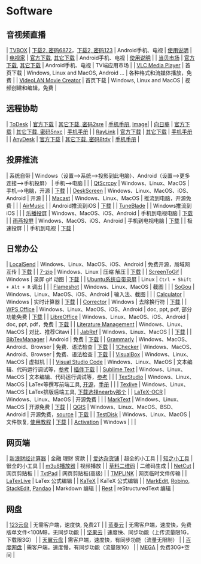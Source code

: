 # Software

## 音视频直播

| [TVBOX](https://leezn.github.io/TVBox) | [下载2, 密码6872](https://www.123pan.com/s/eQ0vjv-Bfx13.html)，[下载2, 密码123](https://tsq.lanzouf.com/b0c4nr91c)  | Android手机、电视  | [使用说明](./TVBox.md) |
| [电视家](https://www.tvapk.net/) | [官方下载](https://www.tvapk.net/), [其它下载](https://www.123pan.com/s/eQ0vjv-LW413.html)  | Android手机、电视  | [使用说明](https://www.tvapk.net/course) |
| [当贝市场](https://www.dangbei.com/)  | [官方下载](https://www.dangbei.com/apps/), [其它下载](https://www.123pan.com/s/eQ0vjv-5W413.html) | Android手机、电视 |  TV端应用市场  |
| [VLC Media Player](https://www.videolan.org/vlc/)   | 首页下载 |  Windows, Linux and MacOS, Android ...  | 各种格式和流媒体播放，免费  |
| [VideoLAN Movie Creator](https://www.videolan.org/vlmc/)   | 首页下载 |  Windows, Linux and MacOS  | 视频创建和编辑，免费  |


## 远程协助

| [ToDesk](https://www.todesk.com/) | [官方下载](https://www.todesk.com/download.html) | [其它下载, 密码2sre](https://wwqe.lanzouy.com/b04wajkcd) | [手机手册](https://www.todesk.com/helpcenter/solo-104.html), [Image](./ToDesk.md)|
| [向日葵](https://sunlogin.oray.com/)  | [官方下载](https://sunlogin.oray.com/download?categ=personal) | [其它下载, 密码5nxc](https://wwqe.lanzouy.com/b04wajk5g) | [手机手册](https://service.oray.com/category/340_1.html)  |
| [RayLink](https://www.raylink.live/)  | [官方下载](https://www.raylink.live/download.html) | [其它下载](https://www.123pan.com/s/eQ0vjv-6W413.html) | [手机手册](https://www.raylink.live/helpcenter/support-1048.html)  |
| [AnyDesk](https://anydesk.com/)      | [官方下载](https://anydesk.com/en/downloads/android) | [其它下载, 密码8tdv](https://wwqe.lanzouy.com/b04wajkef)  | [手机手册]() |

## 投屏推流

| 系统自带  | Windows（设置-->系统-->投影到此电脑）、Android（设置-->更多连接-->手机投屏）  | 手机-->电脑   |     |
| [QtScrcpy](https://github.com/barry-ran/QtScrcpy)  |  Windows、Linux、MacOS  | 手机-->电脑，开源   | [下载](https://www.123pan.com/s/eQ0vjv-yW413.html)  |
| [DeskScreen](https://deskreen.com/) | Windows、Linux、MacOS、iOS、Android | 开源 |   |
| [Macast](https://xfangfang.github.io/Macast/)   |  Windows、Linux、MacOS |  推流到电脑，开源免费 |    |
| [AirMusic](https://www.airmusic.app/)   |   | Android推流到iOS | [下载](https://www.123pan.com/s/eQ0vjv-VW413.html)  |
| [TuneBlade](http://www.tuneblade.com/)   |    | Windows推流到iOS |    |
| [乐播投屏](https://www.lebo.cn/)   | Windows、MacOS、iOS、Android   | 手机到电视电脑 | [下载](https://www.123pan.com/s/eQ0vjv-lOx13.html)   |
| [雨燕投屏](https://www.1001tvs.cn/)   | Windows、MacOS、iOS、Android   | 手机到电视电脑 | [下载](https://www.123pan.com/s/eQ0vjv-7Ox13.html)   |
| 极速投屏   |    | 手机到电视 | [下载](https://www.123pan.com/s/eQ0vjv-lOx13.html)   |
 

## 日常办公

| [LocalSend](https://localsend.org)  | Windows、Linux、MacOS、iOS、Android   | 免费开源，局域网互传   |  [下载](https://www.123pan.com/s/eQ0vjv-Ffx13.html)  |
| [7-zip](https://www.7-zip.org/)  | Windows、Linux  |  压缩 解压 | [下载](https://www.123pan.com/s/eQ0vjv-Xfx13.html)  |
| [ScreenToGif](https://www.screentogif.com/)  | Windows  |  录屏 gif 动图 | [下载](https://www.123pan.com/s/eQ0vjv-wfx13.html)  |
| [Ubuntu系统自带录屏](https://ubuntuhandbook.org/index.php/2020/01/record-ubuntu-desktop-built-in-screen-recorder/) | Linux  | ``Ctrl + Shift + Alt + R`` 调出 |    |
| [Flameshot](https://flameshot.org/)  | Windows、Linux、MacOS  |  截图 |    |
| [SoGou](https://shurufa.sogou.com/)  | Windows、Linux、MacOS、iOS、Android  |  输入法、截图 |    |
| [Calculator](https://iridescent.ink/projects/software/)    |   Windows     |  实时计算器 | [下载](https://www.123pan.com/s/eQ0vjv-Gfx13.html) |
| [Corrector](https://iridescent.ink/projects/software/)    |   Windows     |  去除换行符 | [下载](https://www.123pan.com/s/eQ0vjv-Pfx13.html)  |
| [WPS Office](https://www.wps.cn/)    |   Windows、Linux、MacOS、iOS、Android     |  doc, ppt, pdf, 部分功能免费 | [下载](https://www.wps.cn/product/)  |
| [LibreOffice](https://www.libreoffice.org/)    |   Windows、Linux、MacOS、iOS、Android     |  doc, ppt, pdf，免费 | [下载](https://www.libreoffice.org/download/)  |
| [Literature Management](https://blog.csdn.net/enjoyyl/article/details/46523695) |  Windows、Linux、MacOS | 对比、推荐Citavi |   |
| [JabRef](https://www.jabref.org/) |  Windows、Linux、MacOS  |     | [下载](https://www.123pan.com/s/eQ0vjv-cW413.html) |
| [BibTexManager](https://play.google.com/store/apps/details?id=org.eu.thedoc.bibtexmanager) |  Android  |  免费   | [下载](https://www.123pan.com/s/eQ0vjv-yBx13.html) |
| [Grammarly](https://www.grammarly.com/) |  Windows、MacOS、Android、Browser  |  免费、语法检查   | [下载](https://www.grammarly.com/desktop) |
| [1Checker](http://www.1checker.com/) |  Windows、MacOS、Android、Browser  |  免费、语法检查   | [下载](http://www.1checker.com/Products/DownLoad?product=Desktop) |
| [VisualBox](https://www.cgsecurity.org/wiki/TestDisk)  | Windows、Linux、MacOS  | 虚拟机 |    |
| [Visual Studio Code](https://code.visualstudio.com/)    |   Windows、Linux、MacOS  |  文本编辑、代码运行调试等，[参考](https://blog.csdn.net/enjoyyl/article/details/123857521) |  [插件下载](https://www.123pan.com/s/eQ0vjv-9C413.html) |
| [Sublime Text](http://www.sublimetext.com/)    |   Windows、Linux、MacOS  |  文本编辑、代码运行调试等，[参考](https://iridescent.blog.csdn.net/article/details/50057491) |   |
| [TexStudio](https://texstudio.sourceforge.net/) | Windows、Linux、MacOS   | LaTex等撰写前端工具, [开源](https://github.com/texstudio-org/texstudio)，[手册](https://texstudio-org.github.io/)  |   |
| [Texlive](https://tug.org/texlive)  | Windows、Linux、MacOS  | LaTex排版后端工具, [下载选择nearby那个](https://www.tug.org/texlive/acquire-iso.html)  |
| [LaTeX-OCR](https://lukas-blecher.github.io/LaTeX-OCR/)  | Windows、Linux、MacOS  |  开源免费  |   |
| [MarkText](https://www.marktext.cc/)  |  Windows、Linux、MacOS  | 开源免费  | [下载](https://www.123pan.com/s/eQ0vjv-Yfx13.html)    |
| [QGIS](https://www.qgis.org/)  |  Windows、Linux、MacOS、BSD、Android  | 开源免费，[source](https://github.com/qgis/QGIS)  | [下载](https://www.qgis.org/en/site/forusers/download.html)    |
| [TestDisk](https://www.cgsecurity.org/wiki/TestDisk)  | Windows、Linux、MacOS  | 文件恢复, [使用教程](https://iridescent.blog.csdn.net/article/details/125034356)  |  [下载](https://www.123pan.com/s/eQ0vjv-dC413.html)  |
| [Activation](http://win激活.top) | Windows   |     |      |


## 网页端

| [新浪财经计算器](http://finance.sina.com.cn/calc/)  | 金融 理财 贷款 |
| [爱达杂货铺](https://adzhp.xyz/)  | 超全的小工具 |
| [知之小工具](https://www.100xgj.com/)  | 很全的小工具 |
| [m3u8播放器](https://m3u8play.com) | 视频播放 |
| [草料二维码](https://cli.im/)  | 二维码生成  |
| [NetCut](http://netcut.cn) |  网页剪贴板  |
| [TxtPad](http://txtpad.cn) |  网页剪贴板(高级)  |
| [TMPLINK](http://www.tmp.link) |  网页临时文件传输  |
| [LaTexLive](https://www.latexlive.com/)  | LaTex 公式编辑   |
| [KaTeX](https://katex.org/)  | KaTeX 公式编辑   |
| [MarkEdit](https://markdit.com), [Robino](https://typo.robino.dev/), [StackEdit](https://stackedit.io/), [Pandao](https://pandao.github.io/editor.md/en.html)  | Markdown 编辑   |
| [Rest](https://rsted.info.ucl.ac.be/)  |  reStructuredText 编辑 |


## 网盘

| [123云盘](https://www.123pan.com)  | 无需客户端，速度快, 免费2T |
| [蓝奏云](https://www.lanzou.com) | 无需客户端，速度快，免费版单文件<100MB，无同步功能  |
| [坚果云](https://www.jianguoyun.com/) | 速度快、同步功能（上传流量限1G，下载限3G） |
| [天翼云盘](https://cloud.189.cn/) | 需客户端，速度快，有同步功能（流量无限制）  |
| [百度网盘](https://pan.baidu.com/) | 需客户端，速度慢，有同步功能（流量限1G）  |
| [MEGA](https://mega.nz/)  | 免费30G+空间  |



